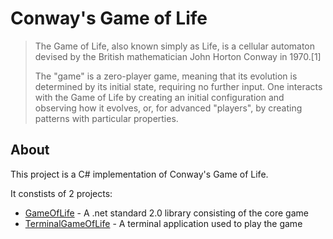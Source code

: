 # Conway's Game of Life
>The Game of Life, also known simply as Life, is a cellular automaton devised by the British mathematician John Horton Conway in 1970.[1]
>
>The "game" is a zero-player game, meaning that its evolution is determined by its initial state, requiring no further input. One interacts with the Game of Life by creating an initial configuration and observing how it evolves, or, for advanced "players", by creating patterns with particular properties.

## About
This project is a C# implementation of Conway's Game of Life.

It constists of 2 projects:
* [GameOfLife](https://github.com/beebopbrown/conways/tree/master/GameOfLife) - A .net standard 2.0 library consisting of the core game
* [TerminalGameOfLife](https://github.com/beebopbrown/conways/tree/master/TerminalGameOfLife) - A terminal application used to play the game




